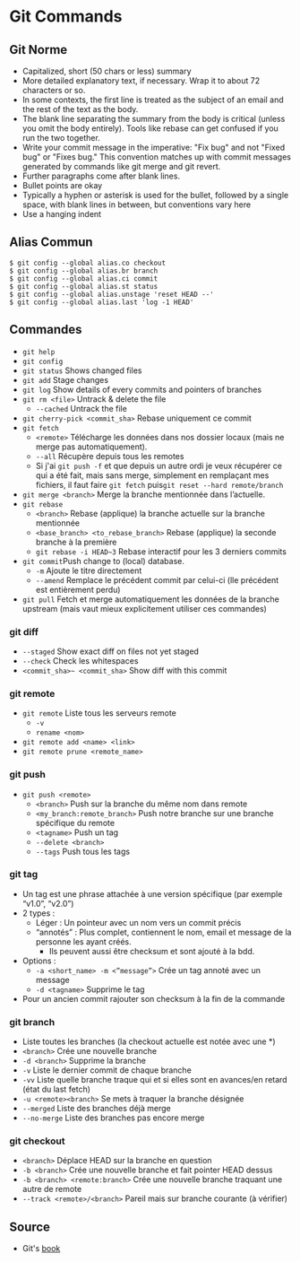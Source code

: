 # Git Commands

## Git Norme

* Capitalized, short \(50 chars or less\) summary
* More detailed explanatory text, if necessary. Wrap it to about 72 characters or so.
* In some contexts, the first line is treated as the subject of an email and the rest of the text as the body.
* The blank line separating the summary from the body is critical \(unless you omit the body entirely\). Tools like rebase can get confused if you run the two together.
* Write your commit message in the imperative: "Fix bug" and not "Fixed bug" or "Fixes bug." This convention matches up with commit messages generated by commands like git merge and git revert.
* Further paragraphs come after blank lines.
* Bullet points are okay
* Typically a hyphen or asterisk is used for the bullet, followed by a single space, with blank lines in between, but conventions vary here
* Use a hanging indent

## Alias Commun

```text
$ git config --global alias.co checkout
$ git config --global alias.br branch
$ git config --global alias.ci commit
$ git config --global alias.st status
$ git config --global alias.unstage 'reset HEAD --'
$ git config --global alias.last 'log -1 HEAD'
```

## Commandes

* `git help`
* `git config`
* `git status` Shows changed files
* `git add` Stage changes
* `git log` Show details of every commits and pointers of branches
* `git rm <file>` Untrack & delete the file
  * `--cached` Untrack the file
* `git cherry-pick <commit_sha>` Rebase uniquement ce commit
* `git fetch`
  * `<remote>` Télécharge les données dans nos dossier locaux \(mais ne merge pas automatiquement\).
  * `--all` Récupère depuis tous les remotes
  * Si j'ai `git push -f` et que depuis un autre ordi je veux récupérer ce qui a été fait, mais sans merge, simplement en remplaçant mes fichiers, il faut faire `git fetch` puis`git reset --hard remote/branch`
* `git merge <branch>` Merge la branche mentionnée dans l’actuelle.
* `git rebase`
  * `<branch>` Rebase \(applique\) la branche actuelle sur la branche mentionnée
  * `<base_branch> <to_rebase_branch>` Rebase \(applique\) la seconde branche à la première
  * `git rebase -i HEAD~3` Rebase interactif pour les 3 derniers commits
* `git commit`Push change to \(local\) database.
  * `-m` Ajoute le titre directement
  * `--amend` Remplace le précédent commit par celui-ci \(lle précédent est entièrement perdu\)
* `git pull` Fetch et merge automatiquement les données de la branche upstream \(mais vaut mieux explicitement utiliser ces commandes\)

### git diff

* `--staged` Show exact diff on files not yet staged
* `--check` Check les whitespaces
* `<commit_sha>~ <commit_sha>` Show diff with this commit

### git remote

* `git remote` Liste tous les serveurs remote
  * `-v` 
  * `rename <nom>`
* `git remote add <name> <link>`
* `git remote prune <remote_name>` 

### git push

* `git push <remote>`
  * `<branch>` Push sur la branche du même nom dans remote
  * `<my_branch:remote_branch>` Push notre branche sur une branche spécifique du remote
  * `<tagname>` Push un tag
  * `--delete <branch>`
  * `--tags`  Push tous les tags

### git tag

* Un tag est une phrase attachée à une version spécifique \(par exemple “v1.0”, “v2.0”\)
* 2 types :
  * Léger : Un pointeur avec un nom vers un commit précis
  * “annotés” : Plus complet, contiennent le nom, email et message de la personne les ayant créés.
    * Ils peuvent aussi être checksum et sont ajouté à la bdd.
* Options :
  * `-a <short_name> -m <”message”>` Crée un tag annoté avec un message
  * `-d <tagname>` Supprime le tag
* Pour un ancien commit rajouter son checksum à la fin de la commande

### git branch

* Liste toutes les branches \(la checkout actuelle est notée avec une \*\)
* `<branch>` Crée une nouvelle branche
* `-d <branch>` Supprime la branche 
* `-v` Liste le dernier commit de chaque branche 
* `-vv` Liste quelle branche traque qui et si elles sont en avances/en retard \(état du last fetch\) 
* `-u <remote><branch>` Se mets à traquer la branche désignée
* `--merged` Liste des branches déjà merge 
* `--no-merge` Liste des branches pas encore merge

### git checkout

* `<branch>` Déplace HEAD sur la branche en question
* `-b <branch>` Crée une nouvelle branche et fait pointer HEAD dessus
* `-b <branch> <remote:branch>` Crée une nouvelle branche traquant une autre de remote
* `--track <remote>/<branch>` Pareil mais sur branche courante \(à vérifier\)

## Source

* Git's [book](https://git-scm.com/book/fr/v2)

